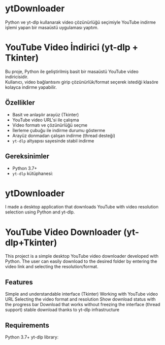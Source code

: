 # ytDownloader
Python ve yt-dlp kullanarak video çözünürlüğü seçimiyle YouTube indirme işlemi yapan bir masaüstü uygulaması yaptım.

# YouTube Video İndirici (yt-dlp + Tkinter)

Bu proje, Python ile geliştirilmiş basit bir masaüstü YouTube video indiricisidir.  
Kullanıcı, video bağlantısını girip çözünürlük/format seçerek istediği klasöre kolayca indirme yapabilir.

## Özellikler
- Basit ve anlaşılır arayüz (Tkinter)
- YouTube video URL'si ile çalışma
- Video formatı ve çözünürlüğü seçme
- İlerleme çubuğu ile indirme durumu gösterme
- Arayüz donmadan çalışan indirme (thread desteği)
- `yt-dlp` altyapısı sayesinde stabil indirme

## Gereksinimler
- Python 3.7+
- `yt-dlp` kütüphanesi:

# ytDownloader
I made a desktop application that downloads YouTube with video resolution selection using Python and yt-dlp.

# YouTube Video Downloader (yt-dlp+Tkinter)
This project is a simple desktop YouTube video downloader developed with Python.
The user can easily download to the desired folder by entering the video link and selecting the resolution/format.

## Features
Simple and understandable interface (Tkinter)
Working with YouTube video URL
Selecting the video format and resolution
Show download status with the progress bar
Download that works without freezing the interface (thread support)
stable download thanks to yt-dlp infrastructure

## Requirements
Python 3.7+
yt-dlp library:
